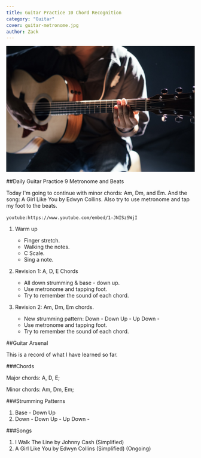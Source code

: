 ```yaml
---
title: Guitar Practice 10 Chord Recognition
category: "Guitar"
cover: guitar-metronome.jpg
author: Zack
---
```


![Guitar Practice 9 Metronome and Beats](guitar-metronome.jpg)

##Daily Guitar Practice 9 Metronome and Beats

Today I'm going to continue with minor chords: Am, Dm, and Em. And the song: A Girl Like You by Edwyn Collins. Also try to use metronome and tap my foot to the beats.

`youtube:https://www.youtube.com/embed/1-JNISzSWjI`

1. Warm up
   * Finger stretch.
   * Walking the notes.
   * C Scale.
   * Sing a note.

2. Revision 1: A, D, E Chords
   * All down strumming & base - down up.
   * Use metronome and tapping foot.
   * Try to remember the sound of each chord.

3. Revision 2: Am, Dm, Em chords.
   * New strumming pattern: Down - Down Up - Up Down -
   * Use metronome and tapping foot.
   * Try to remember the sound of each chord.

##Guitar Arsenal

This is a record of what I have learned so far.

###Chords

Major chords: A, D, E;

Minor chords: Am, Dm, Em;

###Strumming Patterns

1. Base - Down Up
2. Down - Down Up - Up Down -

###Songs

1. I Walk The Line by Johnny Cash (Simplified)
2. A Girl Like You by Edwyn Collins (Simplified) (Ongoing)